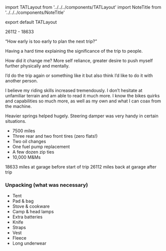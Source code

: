 import TATLayout from '../../../components/TATLayout'
import NoteTitle from '../../../components/NoteTitle'

export default TATLayout

<NoteTitle
  title="Life Back Home (October 6, 2018)"
  subtitle="7479 miles round trip"
/>

26112 - 18633

“How early is too early to plan the next trip?”

Having a hard time explaining the significance of the trip to people.

How did it change me? More self reliance, greater desire to push myself further physically and mentally.

I’d do the trip again or something like it but also think I’d like to do it with another person.

I believe my riding skills increased tremendously. I don’t hesitate at unfamiliar terrain and am able to read it much more. I know the bikes quirks and capabilities so much more, as well as my own and what I can coax from the machine.

Heavier springs helped hugely. Steering damper was very handy in certain situations.

- 7500 miles
- Three rear and two front tires (zero flats!)
- Two oil changes
- One fuel pump replacement
- A few dozen zip ties
- 10,000 M&Ms

18633 miles at garage before start of trip
26112 miles back at garage after trip

### Unpacking (what was necessary)

- Tent
- Pad & bag
- Stove & cookware
- Camp & head lamps
- Extra batteries
- Knife
- Straps
- Vest
- Fleece
- Long underwear
